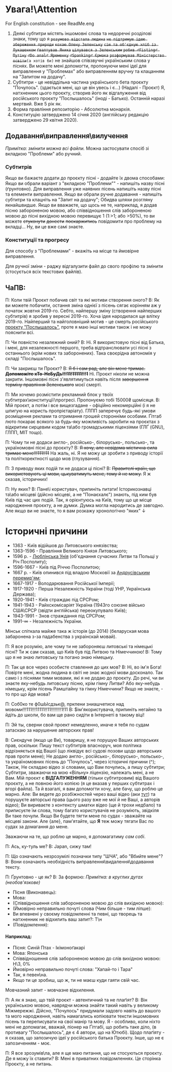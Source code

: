 # Увага!\Attention
For English constitution - see ReadMe.eng

1. Деякі субтитри містять іншомовні слова та недоречні розділові знаки, тому що я ~~`розумово відстала людина`~~ ~~`не підтримую ідею збереження природи`~~ ~~`кохаю Олену Зеленську`~~ ~~`сію та об'єдную хліб із Лукашенком`~~ ~~`ґвалтував Яника`~~ ~~`цілувався з Зеленським`~~ ~~`робив ♂Fisting♂ Путіну`~~ ~~`♂Do anal♂ Яременку`~~ ~~`♂Spanking♂ Єрмака`~~ ~~`розформував Міністерство освіти`~~`(а хотів би)` не знайшов співзвучні українським слова у піснях. Ви можете мені допомогти, пропонуючи мені ідеї для виправлення у "Проблемах" або виправленням вручну та клацанням на "Запитом на додачу".
1. Субтитри - це невіддільна частина українського бета проєкту "Почулось". (здається мені, що це він увесь і є...) (Надалі - Проєкт) Я, натхненник цього проєкту, створив його як відгалуження від російського проєкту "Послышалось" (іноді - Батько). Останній наразі мертвий. Вже 5 рік як.
1. Форма правління репозиторію - Абсолютна монархія.
1. Конституцію затверджено 14 січня 2020 (англійську редакцію затверджено 29 квітня 2020).

## Додавання\виправлення\вилучення
*Примітка: змінити можна всі файли.* Можна застосувати спосіб зі вкладкою "Проблеми" або ручний.
### Субтитрів
Якщо ви бажаєте додати до проєкту пісні - додайте їх двома способами:
Якщо ви обрали варіант з "вкладкою "Проблеми"" - напишіть назву пісні (ґрунтовно).
Для виправлення уже наявних пісень напишіть назву пісні та елементи виправлення.
Якщо ви обрали ручне додавання - напишіть субтитри та клацніть на "Запит на додачу"; Обидва шляхи розгляну якнайшвидше.
Якщо ви вважаєте, що щось не те, наприклад, я додав пісню забороненою мовою, або співвідношення слів забороненою мовою до пісні вихідною мовою перевищує 1 (1:>1; або >50%), то ви можете ~~стуконути~~ ~~донести~~ ~~поскаржитись~~ повідомити про проблему на вкладці... Ну, ви це вже самі знаєте.
### Конституції та прогресу
Для способу з "Проблемами" - вкажіть на місце та ймовірне виправлення.

Для ручної зміни - раджу відгалузити файл до свого профілю та змінити (стосується всіх текстових файлів).

## ЧаПВ:
П: Коли твій Проєкт побачив світ та які мотиви створення оного?
В: Як ви можете побачити, остання зміна однієї з пісень сягає корінням аж у початок жовтня 2019-го. Себто, найпершу зміну (створення найперших субтитрів) я зробив у вересні 2019-го. Хоча ідея народилася ще влітку 2019-го. Найперший та найголовніший мотив - це смерть російського [проєкту "Послышалось"](https://youtube.com/user/MisheardsReloaded), проте я маю інші мотиви також і не можу пояснити всі.

П: Чи повністю незалежний оний?
В: Ні. Я використовую пісні від Батька, і мені, для незалежності першого, треба відтранслювати усі пісні з останнього (крім нових та заборонених). Така своєрідна автономія у складі "Послышалось".

П: Чи закриєш ти Проєкт?
В: ~~Я б і сам рад, але він мене тримає. **Допоможіте хТо-НеБуДь!!!11!11111!!!1**~~ Ні. Проєкт ніколи не можна закрити. Іншомовні пісні з'являтимуться навіть після ~~завершення терміну правління Зеленського~~ моєї смерті.

П: Ми хочемо розмістити рекламний блок у твоїх субтитрах\конституції\прогресі. Пропонуємо тобі 15000₴ щомісяця.
В: Мій проєкт, а потім і все вищезгадане - офіційно некомерційні (і я не шпигую на користь пропрієтаріату). ГЛПП заперечує будь-які умови розміщення реклами та отримання грошей сторонніми особами. Ґітгаб люто покарає всякого за будь-яку можливість заробити на проєктах з відкритим сирцевим кодом та\або громадськими ліцензіями (ГЛҐ (GNU), ГЛПП, МІТ тощо).

П: Чому ти не додаси англо-, російсько-, білорусько-, польсько-, та україномовні пісні до проєкту?
В: ~~Я хочу, але невідома містична сила тримає мене!!!111!!11~~ На жаль, ні. Я не можу це зробити з приводу історії та політкоректності щодо мов (глузування).

П: З приводу яких подій ти не додаси ці пісні?
В: ~~Правителі країн, що використовують ці мови, цькуватимуть мене, тому й не можу.~~ Я ж сказав, історичних!

П: Ну яких?
В: Пане\і користувач, припиніть питати! Історикознавці та\або місцеві (дійсно місцеві, а не "Понаєхалє") знають, під ким був Київ під час цих подій. Так, я орієнтуюсь на Київ, тому що це місце народження проєкту, а не думки. Думка могла народитись де завгодно. Але якщо ви не знаєте, то я вам розкажу хронологічно "яких" ↓

# Історичні причини
* 1363 - Київ відійшов до Литовського князівства;
* 1363-1596 - Правління Великого Князя Литовського;
* 1596 р. - [Люблінська Унія](https://uk.wikipedia.org/wiki/Люблінська_Унія) (об'єднання сучасних Литви та Польщі у Річ Посполиту);
* 1596-1667 - Київ під Річчю Посполитою;
* 1667 р. - Київ опинився під владою Московії за [Андрусівським перемир'ям](https://uk.wikipedia.org/wiki/Андрусівське_Перемир'я);
* 1667-1917 - Володарювання Російської Імперії;
* 1917-1920 - Перша Незалежність України (тоді УНР, Українська Держава);
* 1920-1941 - Київ страждає під СРСРом;
* 1941-1943 - Райхскомісаріят Україна (1943го союзне військо США\СРСР (звідти англійська) переокупувало Київ);
* 1943-1991 - Знов страждання під СРСРом;
* 1991-∞ - Незалежність України.

Мінськ спіткала майже така ж історія (до 2014) (беларуская мова забаронена з-за падабенства з украінскай мовай).

П: Я все розумію, але чому ти не забороняєш литовські та німецькі пісні? Ти ж сам сказав, що Київ був під Литвою та Німеччиною!
В: Тому що я не знаю литовську та погано знаю німецьку.

П: Так це все через особисте ставлення до цих мов?
В: Ні, во ім'я Бога! Повірте мені, жодна людина в світі не знає жодної мови досконало. Так само і з піснями тими мовами, які я не додаю до проєкту. До речі, чи ви знаєте яку-небудь литовську пісню, крім гімну Литви? Або яку-небудь німецьку, крім пісень Рамштайну та гімну Німеччини?
Якщо не знаєте, - то про що йде мова?

П: Соб0ко те ф0шЫсдзьк@, пркпени зниашчетисе над мовоми!!!111!!!11111!!11!!!!!!!!1!11
В: $ім'якористувача, припиніть негайно та йдіть до школи, бо вам ще рано сидіти в Інтернеті в такому віці!

П: Эй ты, сверни свой проект немедленно, иначе я тебя по судам затаскаю за нарушение авторских прав!

В: Сиєндуче (якщо це Ви), товаришу, я не порушую Ваших авторських прав, оскільки:
Пишу текст субтитрів власноруч, моя політика відрізняється від Вашої (що ліквідує всі судові позови щодо авторських прав проти мене);
Не додаю англо-, російсько-, білорусько-, польсько-, та україномовних пісень до "Почулось", через історичні причини (^); Також,
Не складаю відео зі словами, що Вам почулись, а пишу субтитри;
Субтитри, зважаючи на мою «Вільну» ліцензію, належать мені, а не Вам.
Мій проєкт є **ВІДГАЛУЖЕННЯМ** (тільки субтитровим) від Вашого проєкту, а не повною його копією (я це вказав у перших субтитрах і вгорі файла).
Та й взагалі, я вам допомогти хочу, але бачу, що роблю це марно.
Але:
Ви ведете до розбіжностей через ваші відео (аки [тут](https://www.youtube.com/watch?v=pXb8yNrDQDY&lc=UgjvyN6xzgZPHHgCoAEC)) та порушуєте авторські права (цього разу вже не мої й не Ваші, а авторів відео);
Ви вириваєте з контексту шматки відео (ще й трохи недбало) та приписуєте їм слова, тому багато користувачів не розуміють, звідкіля Ви таке почули.
Якщо Ви будете тягти мене по судах - зважайте на місцеві закони. Але {але}, пам'ятайте, що **Я** теж можу тягати Вас по судах за домагання до мене.

Зважаючи на те, що роблю це марно, я допомагатиму *сам собі*.

П: Ась, ку-туль ме?
В: Japan, сижу там!

П: Що означають незрозумілі позначки типу "ШЧА", або "Вбийте мене"?
В: Вони означають необхідність виправлення\видалення\додавання тексту.

П: Ґрунтовно - це як?
В: За формою:
*Примітка: в круглих дугах (необов'язкове)*
* Пісня (Виконавець):
* Мова:
* (Співвідношення слів забороненою мовою до слів вихідною мовою):
* (Ймовірно неправильно почуті слова (Чим більше - тим ліпше):
* Ви впевнені у своєму повідомленні та певні, що творець та натхненник не відхилить ваш запит?: Т\н
* (Повідомлення):
#### Наприклад:
 * Пісня: Синій Птах - Ікімоноґакарі
 * Мова: Японська
 * Співвідношення слів забороненою мовою до слів вихідною мовою: Н\З, 0%
 * Ймовірно неправильно почуті слова: "Хапай-то і Тара"
 * Так, я певен\на.
 * Якщо ти це зробиш, що ж, ти не маєш куди гаяти свій час.

Мовчазний запит - мовчазне відхилення.

П: А як я знаю, що твій проєкт - автентичний та не плаґіят?
В: Він українською мовою, наврядчи можна знайти такий навіть у великому Міжмережжі. Дійсно, "Почулось" придумали задовго навіть до вашого та мого народження, навіть намагались копіювати тексти іншомовних пісень та переписувати на свої манір та мову. Я - особливо, коли ніхто мені не допомагає, вважай, піонер на Ґітгабі, що робить таке діло, (в противагу "Послышалось", де є 4 автори, що на Ютюбі).
Щодо плаґіяту - я сказав, що запозичую ідеї у російського батька Проєкту. Інше, що не є запозиченням - моє.

П: Я все зрозумів\ла, але я ще маю питання, що не стосуються проєкту. Де я можу їх ставити?
В: Мені в приватних повідомленнях. Це сторінка Проєкту, а не питань.
